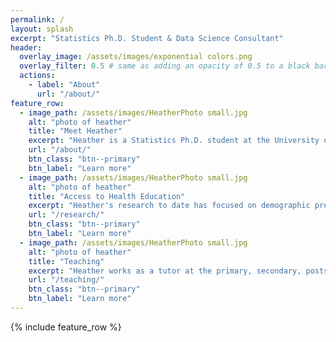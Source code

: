 ```yaml
---
permalink: /
layout: splash
excerpt: "Statistics Ph.D. Student & Data Science Consultant"
header:
  overlay_image: /assets/images/exponential colors.png
  overlay_filter: 0.5 # same as adding an opacity of 0.5 to a black background
  actions:
    - label: "About"
      url: "/about/"
feature_row:
  - image_path: /assets/images/HeatherPhoto small.jpg
    alt: "photo of heather"
    title: "Meet Heather"
    excerpt: "Heather is a Statistics Ph.D. student at the University of Michigan. She also works as a freelance data analyst and statistics tutor."
    url: "/about/"
    btn_class: "btn--primary"
    btn_label: "Learn more"     
  - image_path: /assets/images/HeatherPhoto small.jpg
    alt: "photo of heather"
    title: "Access to Health Education"
    excerpt: "Heather's research to date has focused on demographic predictors of receipt of formal sex education in the United States."
    url: "/research/"
    btn_class: "btn--primary"
    btn_label: "Learn more"
  - image_path: /assets/images/HeatherPhoto small.jpg
    alt: "photo of heather"
    title: "Teaching"
    excerpt: "Heather works as a tutor at the primary, secondary, postsecondary, and postgraduate levels."
    url: "/teaching/"
    btn_class: "btn--primary"
    btn_label: "Learn more"  
---
```

{% include feature_row %}
